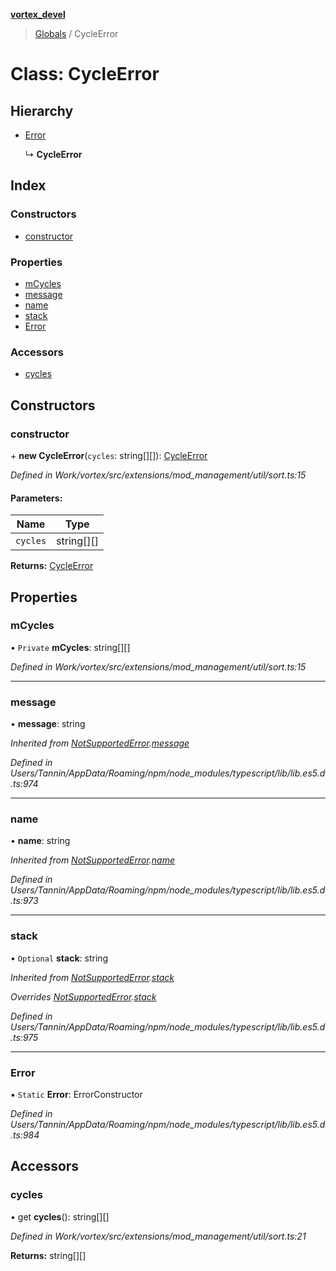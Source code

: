 **[vortex_devel](../README.md)**

> [Globals](../globals.md) / CycleError

# Class: CycleError

## Hierarchy

* [Error](notsupportederror.md#error)

  ↳ **CycleError**

## Index

### Constructors

* [constructor](cycleerror.md#constructor)

### Properties

* [mCycles](cycleerror.md#mcycles)
* [message](cycleerror.md#message)
* [name](cycleerror.md#name)
* [stack](cycleerror.md#stack)
* [Error](cycleerror.md#error)

### Accessors

* [cycles](cycleerror.md#cycles)

## Constructors

### constructor

\+ **new CycleError**(`cycles`: string[][]): [CycleError](cycleerror.md)

*Defined in Work/vortex/src/extensions/mod_management/util/sort.ts:15*

#### Parameters:

Name | Type |
------ | ------ |
`cycles` | string[][] |

**Returns:** [CycleError](cycleerror.md)

## Properties

### mCycles

• `Private` **mCycles**: string[][]

*Defined in Work/vortex/src/extensions/mod_management/util/sort.ts:15*

___

### message

•  **message**: string

*Inherited from [NotSupportedError](notsupportederror.md).[message](notsupportederror.md#message)*

*Defined in Users/Tannin/AppData/Roaming/npm/node_modules/typescript/lib/lib.es5.d.ts:974*

___

### name

•  **name**: string

*Inherited from [NotSupportedError](notsupportederror.md).[name](notsupportederror.md#name)*

*Defined in Users/Tannin/AppData/Roaming/npm/node_modules/typescript/lib/lib.es5.d.ts:973*

___

### stack

• `Optional` **stack**: string

*Inherited from [NotSupportedError](notsupportederror.md).[stack](notsupportederror.md#stack)*

*Overrides [NotSupportedError](notsupportederror.md).[stack](notsupportederror.md#stack)*

*Defined in Users/Tannin/AppData/Roaming/npm/node_modules/typescript/lib/lib.es5.d.ts:975*

___

### Error

▪ `Static` **Error**: ErrorConstructor

*Defined in Users/Tannin/AppData/Roaming/npm/node_modules/typescript/lib/lib.es5.d.ts:984*

## Accessors

### cycles

• get **cycles**(): string[][]

*Defined in Work/vortex/src/extensions/mod_management/util/sort.ts:21*

**Returns:** string[][]
